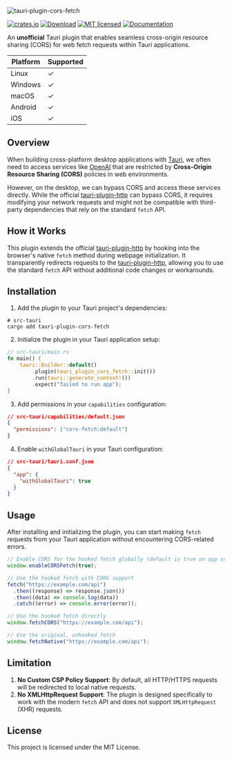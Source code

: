 ![tauri-plugin-cors-fetch](https://github.com/idootop/tauri-plugin-cors-fetch/raw/main/banner.png)

[![crates.io](https://img.shields.io/crates/v/tauri-plugin-cors-fetch.svg)](https://crates.io/crates/tauri-plugin-cors-fetch)
[![Download](https://img.shields.io/crates/d/tauri-plugin-cors-fetch.svg)](https://crates.io/crates/tauri-plugin-cors-fetch)
[![MIT licensed](https://img.shields.io/crates/l/tauri-plugin-cors-fetch.svg)](./LICENSE)
[![Documentation](https://docs.rs/tauri-plugin-cors-fetch/badge.svg)](https://docs.rs/crate/tauri-plugin-cors-fetch)

An **unofficial** Tauri plugin that enables seamless cross-origin resource sharing (CORS) for web fetch requests within Tauri applications.

| Platform | Supported |
| -------- | --------- |
| Linux    | ✓         |
| Windows  | ✓         |
| macOS    | ✓         |
| Android  | ✓         |
| iOS      | ✓         |

## Overview

When building cross-platform desktop applications with [Tauri](https://tauri.app), we often need to access services like [OpenAI](https://openai.com/product) that are restricted by **Cross-Origin Resource Sharing (CORS)** policies in web environments.

However, on the desktop, we can bypass CORS and access these services directly. While the official [tauri-plugin-http](https://crates.io/crates/tauri-plugin-http) can bypass CORS, it requires modifying your network requests and might not be compatible with third-party dependencies that rely on the standard `fetch` API.

## How it Works

This plugin extends the official [tauri-plugin-http](https://crates.io/crates/tauri-plugin-http) by hooking into the browser's native `fetch` method during webpage initialization. It transparently redirects requests to the [tauri-plugin-http](https://crates.io/crates/tauri-plugin-http), allowing you to use the standard `fetch` API without additional code changes or workarounds.

## Installation

1. Add the plugin to your Tauri project's dependencies:

```shell
# src-tauri
cargo add tauri-plugin-cors-fetch
```

2. Initialize the plugin in your Tauri application setup:

```rust
// src-tauri/main.rs
fn main() {
    tauri::Builder::default()
        .plugin(tauri_plugin_cors_fetch::init())
        .run(tauri::generate_context!())
        .expect("failed to run app");
}
```

3. Add permissions in your `capabilities` configuration:

```json
// src-tauri/capabilities/default.json
{
  "permissions": ["cors-fetch:default"]
}
```

4. Enable `withGlobalTauri` in your Tauri configuration:

```json
// src-tauri/tauri.conf.json
{
  "app": {
    "withGlobalTauri": true
  }
}
```

## Usage

After installing and initializing the plugin, you can start making `fetch` requests from your Tauri application without encountering CORS-related errors.

```javascript
// Enable CORS for the hooked fetch globally (default is true on app start)
window.enableCORSFetch(true);

// Use the hooked fetch with CORS support
fetch("https://example.com/api")
  .then((response) => response.json())
  .then((data) => console.log(data))
  .catch((error) => console.error(error));

// Use the hooked fetch directly
window.fetchCORS("https://example.com/api");

// Use the original, unhooked fetch
window.fetchNative("https://example.com/api");
```

## Limitation

1. **No Custom CSP Policy Support**: By default, all HTTP/HTTPS requests will be redirected to local native requests.
2. **No XMLHttpRequest Support**: The plugin is designed specifically to work with the modern `fetch` API and does not support `XMLHttpRequest` (XHR) requests.

## License

This project is licensed under the MIT License.
